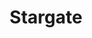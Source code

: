 ---
title: Stargate
crosslinks:
- youtubefactsbot
- u_imguralbumbot
- youtubot
- livven
- IAmA
- place
- startrek
- anti_gif_bot
- tmsbmeta
- botwatch
- DarkMatter
- gifs
- xkcd
- StargateGifs
- television
- autotldr
- alotabot
- pics
- announcements
- farscape
---